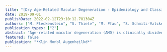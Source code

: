 ```yaml
---
title: "[Dry Age-Related Macular Degeneration - Epidemiology and Classification]"
date: 2019-09-01
publishDate: 2022-02-12T23:10:12.781304Z
authors: ["M. Fleckenstein", "S. Thiele", "M. Pfau", "S. Schmitz-Valckenberg", "F. G. Holz"]
publication_types: ["2"]
abstract: "Age-related macular degeneration (AMD) is clinically divided into early and late stages. The term \"dry\" AMD is widely used when there are no \"exudative\" changes in the ocular fundus. There are numerous studies on the epidemiology of AMD. Most studies differentiate between early and late forms of AMD, but without further differentiation of the \"dry\" late form. In addition, different studies may employ different classifications of AMD, which inevitably leads to deviations in epidemiological data on AMD. New classification systems take into account microstructural changes that can be detected by high resolution in vivo imaging of the retina. A new consensus classification of AMD-associated atrophy will allow future studies to be conducted according to uniform definitions. Klinisch wird die altersabhängige Makuladegeneration (AMD) in Früh- und Spätstadien eingeteilt. Der Begriff „trockene“ AMD wird häufig verwendet, wenn keine „exsudativen“ Veränderungen am Augenhintergrund vorliegen. Es existiert eine Vielzahl von Studien zur Epidemiologie der AMD. Dabei wird in den meisten Studien zwischen AMD-Früh- und -Spätformen unterschieden, allerdings ohne eine weitere Differenzierung der „trockenen“ AMD-Spätform. Zudem stellt sich die Herausforderung unterschiedlicher Klassifikationen der AMD in verschiedenen Studien, was zwangsläufig zu Abweichungen in den epidemiologischen Daten bei der AMD führt. Neue Klassifikationssysteme berücksichtigen mikrostrukturelle Veränderungen, die mittels hochauflösender In-vivo-Bildgebung der Netzhaut detektiert werden können. Eine neue Konsensusklassifikation der AMD-assoziierten Atrophie soll ermöglichen, zukünftige Studien nach einheitlichen Definitionen durchzuführen."
featured: false
publication: "*Klin Monbl Augenheilkd*"
---
```


